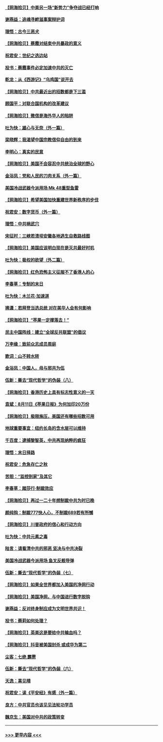 #### [【网海拾贝】中美另一场“新势力”争夺战已经打响](../pages/nsc993/n12346998.md?t=08220002) 
#### [谢燕益：追魂寻衅滋事案辩护词](../pages/nsc993/n12346892.md?t=08220002) 
#### [理悟：古今三恶犬](../pages/nsc993/n12345190.md?t=08220002) 
#### [【网海拾贝】蔡霞对结束中共暴政的意义](../pages/nsc993/n12344263.md?t=08220002) 
#### [祝君安：世纪之选边站](../pages/nsc993/n12342382.md?t=08220002) 
#### [投书：蔡霞事件必定加速中共的灭亡](../pages/nsc993/n12341881.md?t=08220002) 
#### [乾龙：从《西游记》“乌鸡国”说开去](../pages/nsc993/n12341690.md?t=08220002) 
#### [【网海拾贝】中共最近出的招数都是下三滥](../pages/nsc993/n12341593.md?t=08220002) 
#### [顾国平：对联合国机构的改革建议](../pages/nsc993/n12339928.md?t=08220002) 
#### [【网海拾贝】微信是海外华人的陷阱](../pages/nsc993/n12338868.md?t=08220002) 
#### [吐为快：雄心与无奈（外一篇）](../pages/nsc993/n12338132.md?t=08220002) 
#### [梁晓辉：我渴望中国宗教信仰自由的到来](../pages/nsc993/n12336657.md?t=08220002) 
#### [李明心：真实的民意](../pages/nsc993/n12336089.md?t=08220002) 
#### [【网海拾贝】美国不会容忍中共统治全球的野心](../pages/nsc993/n12336063.md?t=08220002) 
#### [金浴凤：党和人民的刀肉关系（外一篇）](../pages/nsc993/n12335834.md?t=08220002) 
#### [美国冷战武器今派用场 Mk 48重型鱼雷](../pages/nsc993/n12335354.md?t=08220002) 
#### [【网海拾贝】希望美国加快重建世界新秩序的步伐](../pages/nsc993/n12334224.md?t=08220002) 
#### [祝君安：数字货币（外一篇）](../pages/nsc993/n12334186.md?t=08220002) 
#### [理悟：中共祸武穴](../pages/nsc993/n12333962.md?t=08220002) 
#### [宋征时：三峡若溃坝安徽各地逃生自救路线图](../pages/nsc993/n12332450.md?t=08220002) 
#### [【网海拾贝】美国应该明白现在是灭共最好时机](../pages/nsc993/n12332313.md?t=08220002) 
#### [吐为快：极权的欲望（外二篇）](../pages/nsc993/n12332089.md?t=08220002) 
#### [【网海拾贝】红色恐怖主义征服不了香港人的心](../pages/nsc993/n12329296.md?t=08220002) 
#### [李春草：专制的末日](../pages/nsc993/n12329079.md?t=08220002) 
#### [吐为快：木兰花‧加速道](../pages/nsc993/n12327366.md?t=08220002) 
#### [拂潇：若拜登当选总统 对在美华人会有何影响](../pages/nsc993/n12295996.md?t=08220002) 
#### [【网海拾贝】“苹果一定撑落去！”](../pages/nsc993/n12326784.md?t=08220002) 
#### [民主中国阵线：建立“全球反共联盟”的倡议](../pages/nsc993/n12324177.md?t=08220002) 
#### [万李缘：致前众志成员周庭](../pages/nsc993/n12324635.md?t=08220002) 
#### [歌词：山不转水转](../pages/nsc993/n12324599.md?t=08220002) 
#### [金浴凤：中国人，毋与邪共为伍](../pages/nsc993/n12324257.md?t=08220002) 
#### [伍新：撕去“现代哲学”的伪装（八）](../pages/nsc993/n12324188.md?t=08220002) 
#### [【网海拾贝】香港历史上具有标志性意义的一天](../pages/nsc993/n12324021.md?t=08220002) 
#### [袁斌：8月11日《苹果日报》为何加印20万份](../pages/nsc993/n12323955.md?t=08220002) 
#### [【网海拾贝】极限施压，美国还有哪些招数可用](../pages/nsc993/n12322512.md?t=08220002) 
#### [地球重要事宜：纽约长岛的含水层可以维持](../pages/nsc993/n12321844.md?t=08220002) 
#### [千百度：逮捕黎智英，中共再现纳粹的疯狂](../pages/nsc993/n12321777.md?t=08220002) 
#### [理悟：末日择路](../pages/nsc993/n12320812.md?t=08220002) 
#### [祝君安：危急存亡之秋](../pages/nsc993/n12320795.md?t=08220002) 
#### [苦胆：“监控到家”及其它](../pages/nsc993/n12320751.md?t=08220002) 
#### [李春草：踏莎行·制裁效应](../pages/nsc993/n12318290.md?t=08220002) 
#### [【网海拾贝】再过一二十年想制裁中共为时已晚](../pages/nsc993/n12318195.md?t=08220002) 
#### [颜纯钩：制裁777快人心，不制裁689若有所憾](../pages/nsc993/n12316912.md?t=08220002) 
#### [【网海拾贝】川普政府的信心和行动方向](../pages/nsc993/n12316673.md?t=08220002) 
#### [吐为快：中共元素之毒](../pages/nsc993/n12316547.md?t=08220002) 
#### [陆言：请看清中共的邪恶 坚决与中共决裂](../pages/nsc993/n12315784.md?t=08220002) 
#### [美国冷战武器今派用场 鱼叉反舰导弹](../pages/nsc993/n12316258.md?t=08220002) 
#### [伍新：撕去“现代哲学”的伪装（七）](../pages/nsc993/n12315846.md?t=08220002) 
#### [【网海拾贝】如果全世界都加入美国的净网行动](../pages/nsc993/n12315588.md?t=08220002) 
#### [【网海拾贝】美国净网，与中国进行数字脱钩](../pages/nsc993/n12312813.md?t=08220002) 
#### [谢燕益：反对终身制应成为文明世界共识！](../pages/nsc993/n12310465.md?t=08220002) 
#### [投书：蔡莉如何处理？](../pages/nsc993/n12310224.md?t=08220002) 
#### [【网海拾贝】英美这是要给中共输血吗？](../pages/nsc993/n12307646.md?t=08220002) 
#### [【网海拾贝】抖音被美国封杀 或成华为第二](../pages/nsc993/n12305277.md?t=08220002) 
#### [尘客：七绝 霹雳](../pages/nsc993/n12304053.md?t=08220002) 
#### [伍新：撕去“现代哲学”的伪装（六）](../pages/nsc993/n12303243.md?t=08220002) 
#### [天逸：喜见晴](../pages/nsc993/n12303226.md?t=08220002) 
#### [祝君安：读《平安经》有感（外一篇）](../pages/nsc993/n12303170.md?t=08220002) 
#### [良方：中共官员也该见见法轮功学员](../pages/nsc993/n12302985.md?t=08220002) 
#### [魏京生：美国对中共的政策转变](../pages/nsc993/n12302929.md?t=08220002) 

----
#### [ >>> 更早内容 <<< ](../indexes/nsc993-earlier.md)
